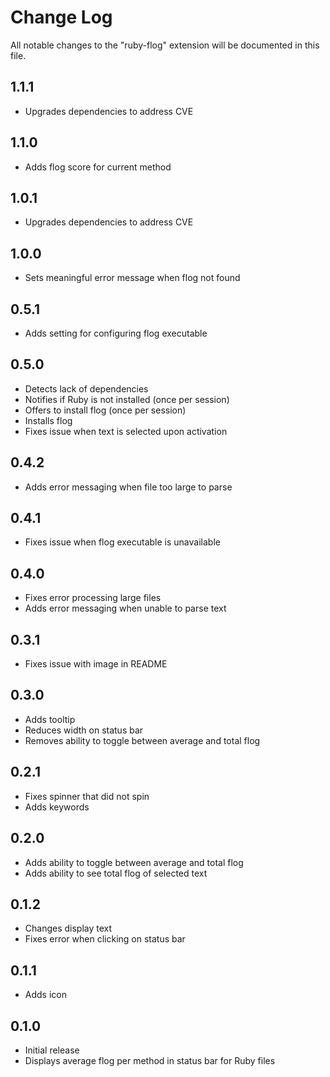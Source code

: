 # Change Log

All notable changes to the "ruby-flog" extension will be documented in this file.

## 1.1.1

- Upgrades dependencies to address CVE

## 1.1.0

- Adds flog score for current method

## 1.0.1

- Upgrades dependencies to address CVE

## 1.0.0

- Sets meaningful error message when flog not found

## 0.5.1

- Adds setting for configuring flog executable

## 0.5.0

- Detects lack of dependencies
- Notifies if Ruby is not installed (once per session)
- Offers to install flog (once per session)
- Installs flog
- Fixes issue when text is selected upon activation

## 0.4.2

- Adds error messaging when file too large to parse

## 0.4.1

- Fixes issue when flog executable is unavailable

## 0.4.0

- Fixes error processing large files
- Adds error messaging when unable to parse text

## 0.3.1

- Fixes issue with image in README

## 0.3.0

- Adds tooltip
- Reduces width on status bar
- Removes ability to toggle between average and total flog

## 0.2.1

- Fixes spinner that did not spin
- Adds keywords

## 0.2.0

- Adds ability to toggle between average and total flog
- Adds ability to see total flog of selected text

## 0.1.2

- Changes display text
- Fixes error when clicking on status bar

## 0.1.1

- Adds icon

## 0.1.0

- Initial release
- Displays average flog per method in status bar for Ruby files
